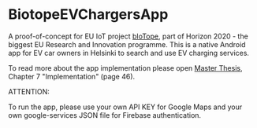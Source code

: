 # BiotopeEVChargersApp

A proof-of-concept for EU IoT project [bIoTope](http://www.biotope-project.eu/), part of Horizon 2020 - the biggest EU Research and Innovation programme. 
This is a native Android app for EV car owners in Helsinki to search and use EV charging services.

To read more about the app implementation please open [Master Thesis](https://github.com/AnastasiaKarpenko/BiotopeEVChargersApp/blob/master/master_Karpenko_Anastasiia_2017.pdf), Chapter 7 "Implementation" (page 46). 

ATTENTION: 

To run the app, please use your own API KEY for Google Maps and your own google-services JSON file for Firebase authentication.
